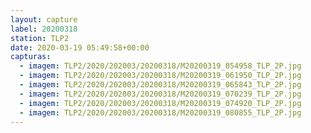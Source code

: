 ```yaml
---
layout: capture
label: 20200318
station: TLP2
date: 2020-03-19 05:49:58+00:00
capturas:
  - imagem: TLP2/2020/202003/20200318/M20200319_054958_TLP_2P.jpg
  - imagem: TLP2/2020/202003/20200318/M20200319_061950_TLP_2P.jpg
  - imagem: TLP2/2020/202003/20200318/M20200319_065843_TLP_2P.jpg
  - imagem: TLP2/2020/202003/20200318/M20200319_070239_TLP_2P.jpg
  - imagem: TLP2/2020/202003/20200318/M20200319_074920_TLP_2P.jpg
  - imagem: TLP2/2020/202003/20200318/M20200319_080855_TLP_2P.jpg
---
```

